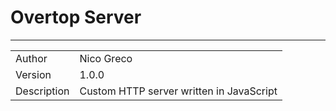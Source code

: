 # Overtop Server
---

|||
|------|------|
|Author| Nico Greco|
|Version|1.0.0|
|Description| Custom HTTP server written in JavaScript